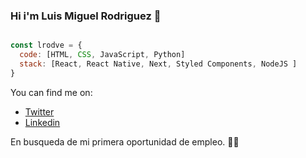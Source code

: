 ### Hi i'm Luis Miguel Rodriguez 👋

```js

const lrodve = {
  code: [HTML, CSS, JavaScript, Python]
  stack: [React, React Native, Next, Styled Components, NodeJS ]
}

```

You can find me on:
 - [Twitter](https://twitter.com/luismigueldev/)
 - [Linkedin](https://www.linkedin.com/in/luismigueldev/)
 
 En busqueda de mi primera oportunidad de empleo. 👷‍♂️


<!--
**lrodve/lrodve** is a ✨ _special_ ✨ repository because its `README.md` (this file) appears on your GitHub profile.

Here are some ideas to get you started:

- 🔭 I’m currently working on ...
- 🌱 I’m currently learning ...
- 👯 I’m looking to collaborate on ...
- 🤔 I’m looking for help with ...
- 💬 Ask me about ...
- 📫 How to reach me: ...
- 😄 Pronouns: ...
- ⚡ Fun fact: ...
-->
